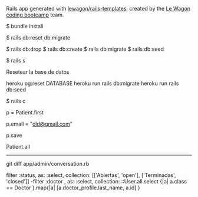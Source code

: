 Rails app generated with [lewagon/rails-templates](https://github.com/lewagon/rails-templates), created by the [Le Wagon coding bootcamp](https://www.lewagon.com) team.


$ bundle install

$ rails db:reset db:migrate

$ rails db:drop
$ rails db:create
$ rails db:migrate
$ rails db:seed

$ rails s


Resetear la base de datos

heroku pg:reset DATABASE
heroku run rails db:migrate
heroku run rails db:seed


$ rails c

p = Patient.first

p.email = "old@gmail.com"

p.save

Patient.all


---------------

git diff app/admin/conversation.rb

 filter :status, as: :select, collection: [['Abiertas', 'open'], ['Terminadas', 'closed']]
-filter :doctor , as: :select, collection: ::User.all.select {|a| a.class == Doctor }.map{|a| [a.doctor_profile.last_name, a.id] }
